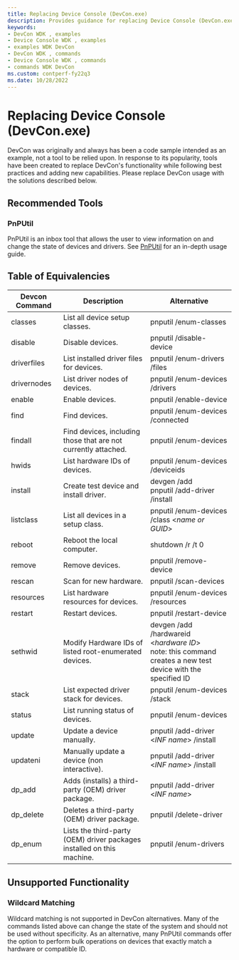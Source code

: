 ```yaml
---
title: Replacing Device Console (DevCon.exe)
description: Provides guidance for replacing Device Console (DevCon.exe).
keywords:
- DevCon WDK , examples
- Device Console WDK , examples
- examples WDK DevCon
- DevCon WDK , commands
- Device Console WDK , commands
- commands WDK DevCon
ms.custom: contperf-fy22q3
ms.date: 10/28/2022
---
```


# Replacing Device Console (DevCon.exe)

DevCon was originally and always has been a code sample intended as an example, not a tool to be relied upon. In response to its popularity, tools have been created to replace DevCon's functionality while following best practices and adding new capabilities. Please replace DevCon usage with the solutions described below.

## Recommended Tools

### PnPUtil

PnPUtil is an inbox tool that allows the user to view information on and change the state of devices and drivers. See [PnPUtil](pnputil.md) for an in-depth usage guide.

## Table of Equivalencies

| Devcon Command | Description | Alternative |
|---|---|---|
| classes | List all device setup classes. | pnputil /enum-classes |
| disable | Disable devices. | pnputil /disable-device |
| driverfiles | List installed driver files for devices. | pnputil /enum-drivers /files |
| drivernodes | List driver nodes of devices. | pnputil /enum-devices /drivers |
| enable | Enable devices. | pnputil /enable-device |
| find | Find devices. | pnputil /enum-devices /connected |
| findall | Find devices, including those that are not currently attached. | pnputil /enum-devices |
| hwids | List hardware IDs of devices. | pnputil /enum-devices /deviceids |
| install | Create test device and install driver. | devgen /add <br> pnputil /add-driver /install |
| listclass | List all devices in a setup class. | pnputil /enum-devices /class \<*name or GUID*\> |
| reboot | Reboot the local computer. | shutdown /r /t 0 |
| remove | Remove devices. | pnputil /remove-device |
| rescan | Scan for new hardware. | pnputil /scan-devices |
| resources | List hardware resources for devices. | pnputil /enum-devices /resources |
| restart | Restart devices. | pnputil /restart-device |
| sethwid | Modify Hardware IDs of listed root-enumerated devices. | devgen /add /hardwareid \<*hardware ID*\> <br> note: this command creates a new test device with the specified ID |
| stack | List expected driver stack for devices. | pnputil /enum-devices /stack |
| status | List running status of devices. | pnputil /enum-devices |
| update | Update a device manually. | pnputil /add-driver \<*INF name*\> /install |
| updateni | Manually update a device (non interactive). | pnputil /add-driver \<*INF name*\> /install |
| dp_add | Adds (installs) a third-party (OEM) driver package. | pnputil /add-driver \<*INF name*\> |
| dp_delete | Deletes a third-party (OEM) driver package. | pnputil /delete-driver |
| dp_enum | Lists the third-party (OEM) driver packages installed on this machine. | pnputil /enum-drivers |

## Unsupported Functionality

### Wildcard Matching

Wildcard matching is not supported in DevCon alternatives. Many of the commands listed above can change the state of the system and should not be used without specificity. As an alternative, many PnPUtil commands offer the option to perform bulk operations on devices that exactly match a hardware or compatible ID.